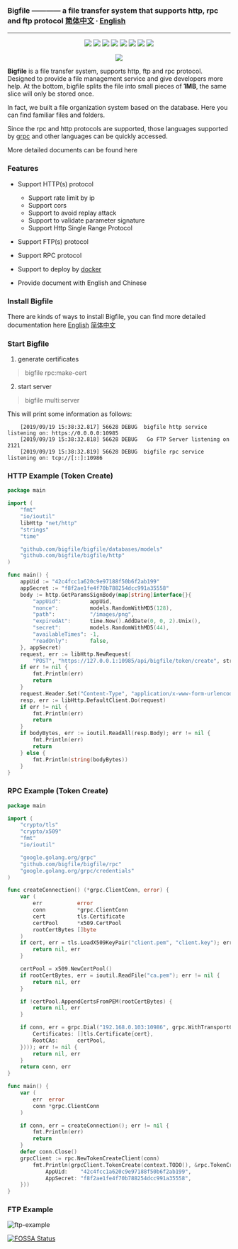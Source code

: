 ### Bigfile ———— a file transfer system that supports http, rpc and ftp protocol [简体中文](https://learnku.com/docs/bigfile) ∙ [English](https://bigfile.site)
----

<p align="center">
    <a href="https://travis-ci.org/bigfile/bigfile"><img src="https://travis-ci.org/bigfile/bigfile.svg?branch=master"/></a>
    <a href="https://codecov.io/gh/bigfile/bigfile"><img src="https://codecov.io/gh/bigfile/bigfile/branch/master/graph/badge.svg"/></a>
    <a href="https://godoc.org/github.com/bigfile/bigfile"><img src="https://godoc.org/github.com/bigfile/bigfile?status.svg"/></a>
    <a href="https://github.com/bigfile/bigfile"><img src="https://img.shields.io/badge/release-v1.0.10-blue"/></a>
    <a href="https://app.fossa.io/projects/git%2Bgithub.com%2Fbigfile%2Fbigfile?ref=badge_shield"><img src="https://app.fossa.io/api/projects/git%2Bgithub.com%2Fbigfile%2Fbigfile.svg?type=shield"/></a>
    <a href="https://goreportcard.com/report/github.com/bigfile/bigfile"><img src="https://goreportcard.com/badge/github.com/bigfile/bigfile"/></a>
    <a href="https://golangci.com/r/github.com/bigfile/bigfile"><img src="https://golangci.com/badges/github.com/bigfile/bigfile.svg"/></a>
    <a href="https://www.codetriage.com/bigfile/bigfile"><img src="https://www.codetriage.com/bigfile/bigfile/badges/users.svg"/></a>
</p>

<p align="center">
    <img src="https://bigfile.site/bigfile.png" />
</p>

**Bigfile** is a file transfer system, supports http, ftp and rpc protocol. Designed to provide a file management service and give developers more help. At the bottom, bigfile splits the file into small pieces of **1MB**, the same slice will only be stored once.

In fact, we built a file organization system based on the database. Here you can find familiar files and folders.

Since the rpc and http protocols are supported, those languages supported by [grpc](https://grpc.io/) and other languages can be quickly accessed.

More detailed documents can be found here

### Features

* Support HTTP(s) protocol

    * Support rate limit by ip
    * Support cors
    * Support to avoid replay attack
    * Support to validate parameter signature
    * Support Http Single Range Protocol

* Support FTP(s) protocol

* Support RPC protocol

* Support to deploy by [docker](https://hub.docker.com/r/bigfile/bigfile)

* Provide document with English and Chinese


### Install Bigfile

There are kinds of ways to install Bigfile, you can find more detailed documentation here [English](https://bigfile.site/start/) [简体中文](https://learnku.com/docs/bigfile)

### Start Bigfile

1. generate certificates

> bigfile rpc:make-cert

2. start server

>  bigfile multi:server
>

This will print some information as follows:

        [2019/09/19 15:38:32.817] 56628 DEBUG  bigfile http service listening on: https://0.0.0.0:10985
        [2019/09/19 15:38:32.818] 56628 DEBUG   Go FTP Server listening on 2121
        [2019/09/19 15:38:32.819] 56628 DEBUG  bigfile rpc service listening on: tcp://[::]:10986


### HTTP Example (Token Create)

```go
package main

import (
	"fmt"
	"io/ioutil"
	libHttp "net/http"
	"strings"
	"time"

	"github.com/bigfile/bigfile/databases/models"
	"github.com/bigfile/bigfile/http"
)

func main() {
	appUid := "42c4fcc1a620c9e97188f50b6f2ab199"
	appSecret := "f8f2ae1fe4f70b788254dcc991a35558"
	body := http.GetParamsSignBody(map[string]interface{}{
		"appUid":         appUid,
		"nonce":          models.RandomWithMD5(128),
		"path":           "/images/png",
		"expiredAt":      time.Now().AddDate(0, 0, 2).Unix(),
		"secret":         models.RandomWithMD5(44),
		"availableTimes": -1,
		"readOnly":       false,
	}, appSecret)
	request, err := libHttp.NewRequest(
		"POST", "https://127.0.0.1:10985/api/bigfile/token/create", strings.NewReader(body))
	if err != nil {
		fmt.Println(err)
		return
	}
	request.Header.Set("Content-Type", "application/x-www-form-urlencoded")
	resp, err := libHttp.DefaultClient.Do(request)
	if err != nil {
		fmt.Println(err)
		return
	}
	if bodyBytes, err := ioutil.ReadAll(resp.Body); err != nil {
		fmt.Println(err)
		return
	} else {
		fmt.Println(string(bodyBytes))
	}
}
```

### RPC Example (Token Create)

```go
package main

import (
	"crypto/tls"
	"crypto/x509"
	"fmt"
	"io/ioutil"

	"google.golang.org/grpc"
	"github.com/bigfile/bigfile/rpc"
	"google.golang.org/grpc/credentials"
)

func createConnection() (*grpc.ClientConn, error) {
	var (
		err           error
		conn          *grpc.ClientConn
		cert          tls.Certificate
		certPool      *x509.CertPool
		rootCertBytes []byte
	)
	if cert, err = tls.LoadX509KeyPair("client.pem", "client.key"); err != nil {
		return nil, err
	}

	certPool = x509.NewCertPool()
	if rootCertBytes, err = ioutil.ReadFile("ca.pem"); err != nil {
		return nil, err
	}

	if !certPool.AppendCertsFromPEM(rootCertBytes) {
		return nil, err
	}

	if conn, err = grpc.Dial("192.168.0.103:10986", grpc.WithTransportCredentials(credentials.NewTLS(&tls.Config{
		Certificates: []tls.Certificate{cert},
		RootCAs:      certPool,
	}))); err != nil {
		return nil, err
	}
	return conn, err
}

func main() {
	var (
		err  error
		conn *grpc.ClientConn
	)

	if conn, err = createConnection(); err != nil {
		fmt.Println(err)
		return
	}
	defer conn.Close()
	grpcClient := rpc.NewTokenCreateClient(conn)
    	fmt.Println(grpcClient.TokenCreate(context.TODO(), &rpc.TokenCreateRequest{
    		AppUid:    "42c4fcc1a620c9e97188f50b6f2ab199",
    		AppSecret: "f8f2ae1fe4f70b788254dcc991a35558",
    }))
}
```

### FTP Example

![ftp-example](https://bigfile.site/ftp-connect-succesfully.png)

[![FOSSA Status](https://app.fossa.io/api/projects/git%2Bgithub.com%2Fbigfile%2Fbigfile.svg?type=large)](https://app.fossa.io/projects/git%2Bgithub.com%2Fbigfile%2Fbigfile?ref=badge_large)
